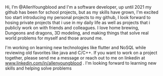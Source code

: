 Hi, I’m @AllenYoungblood and I'm a software developer, up until 2021 my github has been for school projects, but as my skills have grown, I'm excited too start introducing my personal projects to my github, I look forward to hosing private projects that i use in my daily life as well as projects that i publicly work on with friends and colleagues.
I love home brewing, Dungeons and dragons, 3D modeling, and making things that solve real world problems for myself and those around me.

I'm working on learning new technologies like flutter and NoSQL while reviewing old favorites like java and C/C++. If you want to work on a project together, please send me a message or reach out to me on linkedin at www.linkedin.com/in/allenyoungblood . I'm looking forward to learning new skills and helping solve problems
